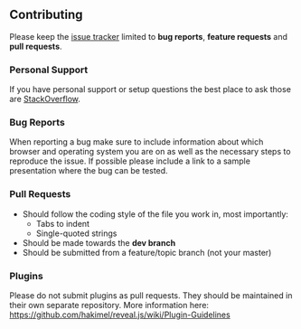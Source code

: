 ## Contributing

Please keep the [issue tracker](http://github.com/hakimel/reveal.js/issues) limited to **bug reports**, **feature requests** and **pull requests**.

### Personal Support

If you have personal support or setup questions the best place to ask those are [StackOverflow](http://stackoverflow.com/questions/tagged/reveal.js).

### Bug Reports

When reporting a bug make sure to include information about which browser and operating system you are on as well as the necessary steps to reproduce the issue. If possible please include a link to a sample presentation where the bug can be tested.

### Pull Requests

* Should follow the coding style of the file you work in, most importantly:
  * Tabs to indent
  * Single-quoted strings
* Should be made towards the **dev branch**
* Should be submitted from a feature/topic branch (not your master)

### Plugins

Please do not submit plugins as pull requests. They should be maintained in their own separate repository. More information here: https://github.com/hakimel/reveal.js/wiki/Plugin-Guidelines
